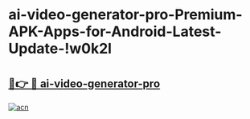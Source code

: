 # ai-video-generator-pro-Premium-APK-Apps-for-Android-Latest-Update-!w0k2l

# <h2><a href="https://84vc4y.esa.edu.pl?title=ai-video-generator-pro&ref=w0k2l">🔗👉 🔴 ai-video-generator-pro</a></h2>

[![acn](https://github.com/user-attachments/assets/0f9c940e-d8b0-45ae-aac7-cd30a18b3e1c)](https://84vc4y.esa.edu.pl?title=ai-video-generator-pro&ref=w0k2l)


